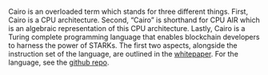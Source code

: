 Cairo is an overloaded term which stands for three different things. First, Cairo is a CPU architecture. Second, “Cairo” is shorthand for CPU AIR which is an algebraic representation of this CPU architecture. Lastly, Cairo is a Turing complete programming language that enables blockchain developers to harness the power of STARKs. The first two aspects, alongside the instruction set of the language, are outlined in the [whitepaper](https://eprint.iacr.org/2021/1063). For the language, see the [github repo](https://github.com/starkware-libs/cairo).